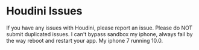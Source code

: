 # Houdini Issues
If you have any issues with Houdini, please report an issue.
Please do NOT submit duplicated issues.
I can't bypass sandbox my iphone, always fail by the way reboot and restart your app. My iphone 7 running 10.0.
